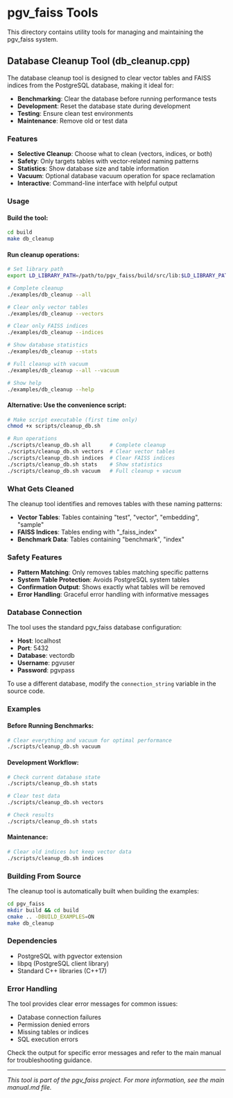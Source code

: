 # pgv_faiss Tools

This directory contains utility tools for managing and maintaining the pgv_faiss system.

## Database Cleanup Tool (db_cleanup.cpp)

The database cleanup tool is designed to clear vector tables and FAISS indices from the PostgreSQL database, making it ideal for:

- **Benchmarking**: Clear the database before running performance tests
- **Development**: Reset the database state during development
- **Testing**: Ensure clean test environments
- **Maintenance**: Remove old or test data

### Features

- **Selective Cleanup**: Choose what to clean (vectors, indices, or both)
- **Safety**: Only targets tables with vector-related naming patterns
- **Statistics**: Show database size and table information
- **Vacuum**: Optional database vacuum operation for space reclamation
- **Interactive**: Command-line interface with helpful output

### Usage

#### Build the tool:
```bash
cd build
make db_cleanup
```

#### Run cleanup operations:
```bash
# Set library path
export LD_LIBRARY_PATH=/path/to/pgv_faiss/build/src/lib:$LD_LIBRARY_PATH

# Complete cleanup
./examples/db_cleanup --all

# Clear only vector tables
./examples/db_cleanup --vectors

# Clear only FAISS indices
./examples/db_cleanup --indices

# Show database statistics
./examples/db_cleanup --stats

# Full cleanup with vacuum
./examples/db_cleanup --all --vacuum

# Show help
./examples/db_cleanup --help
```

#### Alternative: Use the convenience script:
```bash
# Make script executable (first time only)
chmod +x scripts/cleanup_db.sh

# Run operations
./scripts/cleanup_db.sh all      # Complete cleanup
./scripts/cleanup_db.sh vectors  # Clear vector tables
./scripts/cleanup_db.sh indices  # Clear FAISS indices
./scripts/cleanup_db.sh stats    # Show statistics
./scripts/cleanup_db.sh vacuum   # Full cleanup + vacuum
```

### What Gets Cleaned

The cleanup tool identifies and removes tables with these naming patterns:

- **Vector Tables**: Tables containing "test", "vector", "embedding", "sample"
- **FAISS Indices**: Tables ending with "_faiss_index"
- **Benchmark Data**: Tables containing "benchmark", "index"

### Safety Features

- **Pattern Matching**: Only removes tables matching specific patterns
- **System Table Protection**: Avoids PostgreSQL system tables
- **Confirmation Output**: Shows exactly what tables will be removed
- **Error Handling**: Graceful error handling with informative messages

### Database Connection

The tool uses the standard pgv_faiss database configuration:
- **Host**: localhost
- **Port**: 5432
- **Database**: vectordb
- **Username**: pgvuser
- **Password**: pgvpass

To use a different database, modify the `connection_string` variable in the source code.

### Examples

#### Before Running Benchmarks:
```bash
# Clear everything and vacuum for optimal performance
./scripts/cleanup_db.sh vacuum
```

#### Development Workflow:
```bash
# Check current database state
./scripts/cleanup_db.sh stats

# Clear test data
./scripts/cleanup_db.sh vectors

# Check results
./scripts/cleanup_db.sh stats
```

#### Maintenance:
```bash
# Clear old indices but keep vector data
./scripts/cleanup_db.sh indices
```

### Building From Source

The cleanup tool is automatically built when building the examples:

```bash
cd pgv_faiss
mkdir build && cd build
cmake .. -DBUILD_EXAMPLES=ON
make db_cleanup
```

### Dependencies

- PostgreSQL with pgvector extension
- libpq (PostgreSQL client library)
- Standard C++ libraries (C++17)

### Error Handling

The tool provides clear error messages for common issues:

- Database connection failures
- Permission denied errors
- Missing tables or indices
- SQL execution errors

Check the output for specific error messages and refer to the main manual for troubleshooting guidance.

---

*This tool is part of the pgv_faiss project. For more information, see the main manual.md file.*